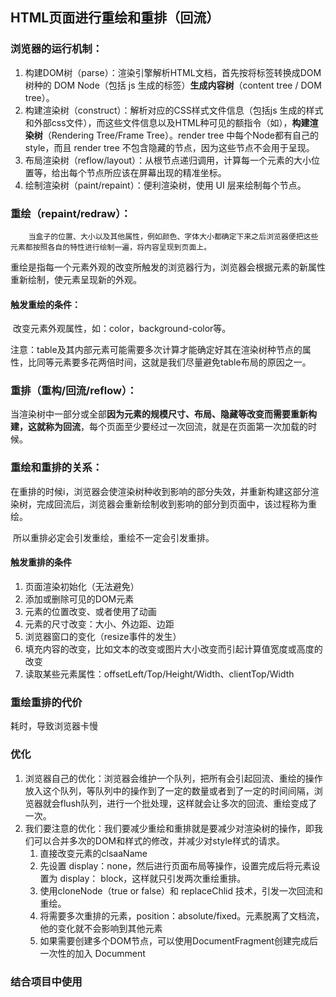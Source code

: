## HTML页面进行重绘和重排（回流）

### 浏览器的运行机制：

1. 构建DOM树（parse）：渲染引擎解析HTML文档，首先按将标签转换成DOM树种的 DOM Node（包括 js 生成的标签）**生成内容树**（content tree / DOM tree）。
2. 构建渲染树（construct）：解析对应的CSS样式文件信息（包括js 生成的样式和外部css文件），而这些文件信息以及HTML种可见的额指令（如<b></b>），**构建渲染树**（Rendering Tree/Frame Tree）。render tree 中每个Node都有自己的style，而且 render tree 不包含隐藏的节点，因为这些节点不会用于呈现。
3. 布局渲染树（reflow/layout）：从根节点递归调用，计算每一个元素的大小位置等，给出每个节点所应该在屏幕出现的精准坐标。
4. 绘制渲染树（paint/repaint）：便利渲染树，使用 UI 层来绘制每个节点。

### 重绘（repaint/redraw）：

 		当盒子的位置、大小以及其他属性，例如颜色、字体大小都确定下来之后浏览器便把这些元素都按照各自的特性进行绘制一遍，将内容呈现到页面上。

​		重绘是指每一个元素外观的改变所触发的浏览器行为，浏览器会根据元素的新属性重新绘制，使元素呈现新的外观。

#### 触发重绘的条件：

​		改变元素外观属性，如：color，background-color等。

​		注意：table及其内部元素可能需要多次计算才能确定好其在渲染树种节点的属性，比同等元素要多花两倍时间，这就是我们尽量避免table布局的原因之一。

### 重排（重构/回流/reflow）：

当渲染树中一部分或全部**因为元素的规模尺寸、布局、隐藏等改变而需要重新构建，这就称为回流**，每个页面至少要经过一次回流，就是在页面第一次加载的时候。

### 重绘和重排的关系：

​		在重排的时候i，浏览器会使渲染树种收到影响的部分失效，并重新构建这部分渲染树，完成回流后，浏览器会重新绘制收到影响的部分到页面中，该过程称为重绘。

​		所以重排必定会引发重绘，重绘不一定会引发重排。

#### 触发重排的条件

1. 页面渲染初始化（无法避免）
2. 添加或删除可见的DOM元素
3. 元素的位置改变、或者使用了动画
4. 元素的尺寸改变：大小、外边距、边距
5. 浏览器窗口的变化（resize事件的发生）
6. 填充内容的改变，比如文本的改变或图片大小改变而引起计算值宽度或高度的改变
7. 读取某些元素属性：offsetLeft/Top/Height/Width、clientTop/Width

### 重绘重排的代价

耗时，导致浏览器卡慢

### 优化

1. 浏览器自己的优化：浏览器会维护一个队列，把所有会引起回流、重绘的操作放入这个队列，等队列中的操作到了一定的数量或者到了一定的时间间隔，浏览器就会flush队列，进行一个批处理，这样就会让多次的回流、重绘变成了一次。
2. 我们要注意的优化：我们要减少重绘和重排就是要减少对渲染树的操作，即我们可以合并多次的DOM和样式的修改，并减少对style样式的请求。
   1. 直接改变元素的clsaaName
   2. 先设置 display：none，然后进行页面布局等操作，设置完成后将元素设置为 display： block，这样就只引发两次重绘重排。
   3. 使用cloneNode（true or false）和 replaceChlid 技术，引发一次回流和重绘。
   4. 将需要多次重排的元素，position：absolute/fixed。元素脱离了文档流，他的变化就不会影响到其他元素
   5. 如果需要创建多个DOM节点，可以使用DocumentFragment创建完成后一次性的加入 Documment

### 结合项目中使用